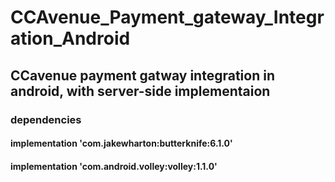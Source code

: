 # CCAvenue_Payment_gateway_Integration_Android
## CCavenue payment gatway integration in android, with server-side implementaion 

### dependencies
#### implementation 'com.jakewharton:butterknife:6.1.0'
#### implementation 'com.android.volley:volley:1.1.0'
